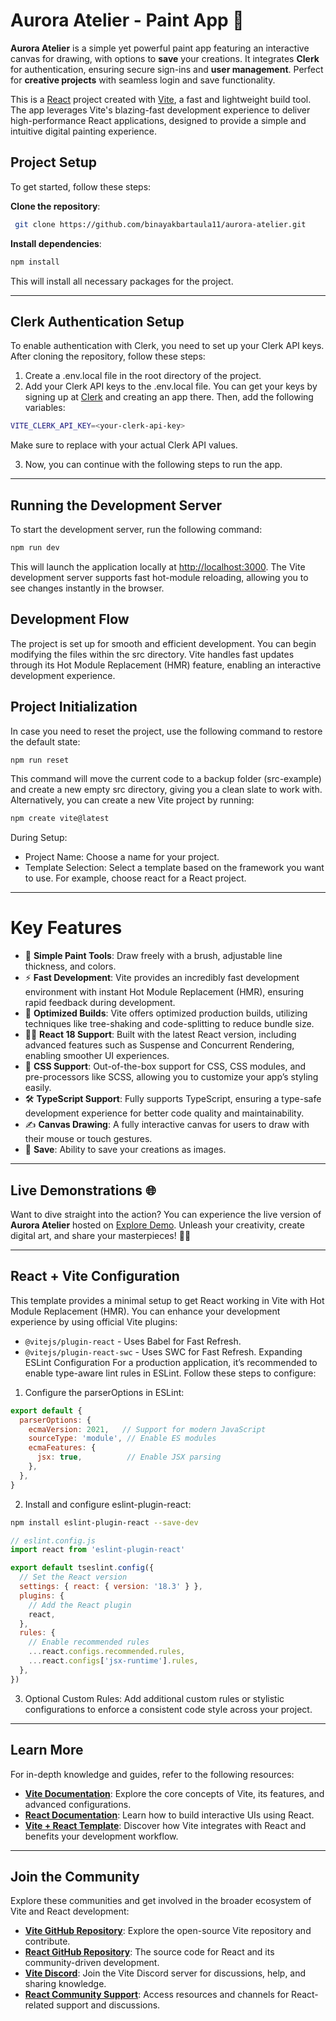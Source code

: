 # Aurora Atelier - Paint App 🎨
**Aurora Atelier** is a simple yet powerful paint app featuring an interactive canvas for drawing, with options to **save** your creations. It integrates **Clerk** for authentication, ensuring secure sign-ins and **user management**. Perfect for **creative projects** with seamless login and save functionality.

This is a [React](https://reactjs.org/) project created with [Vite](https://vitejs.dev/), a fast and lightweight build tool. The app leverages Vite's blazing-fast development experience to deliver high-performance React applications, designed to provide a simple and intuitive digital painting experience.

## Project Setup

To get started, follow these steps:

**Clone the repository**:
```bash
 git clone https://github.com/binayakbartaula11/aurora-atelier.git
```

**Install dependencies**:
```bash
npm install
```
This will install all necessary packages for the project.

---

## Clerk Authentication Setup

To enable authentication with Clerk, you need to set up your Clerk API keys. After cloning the repository, follow these steps:

1. Create a .env.local file in the root directory of the project.
2. Add your Clerk API keys to the .env.local file. You can get your keys by signing up at [Clerk](https://clerk.com/) and creating an app there. Then, add the following variables:
```bash
VITE_CLERK_API_KEY=<your-clerk-api-key>
```
Make sure to replace <your-clerk-api-key> with your actual Clerk API values.

3. Now, you can continue with the following steps to run the app.

---

## Running the Development Server

To start the development server, run the following command:
```bash
npm run dev
```
This will launch the application locally at [http://localhost:3000](http://localhost:3000/). The Vite development server supports fast hot-module reloading, allowing you to see changes instantly in the browser.

## Development Flow

The project is set up for smooth and efficient development. You can begin modifying the files within the src directory. Vite handles fast updates through its Hot Module Replacement (HMR) feature, enabling an interactive development experience.

## Project Initialization

In case you need to reset the project, use the following command to restore the default state:
```bash
npm run reset
```
This command will move the current code to a backup folder (src-example) and create a new empty src directory, giving you a clean slate to work with. Alternatively, you can create a new Vite project by running:
```bash
npm create vite@latest
```
During Setup:
- Project Name: Choose a name for your project.
- Template Selection: Select a template based on the framework you want to use. For example, choose react for a React project.

---

# Key Features

- 🎨 **Simple Paint Tools**: Draw freely with a brush, adjustable line thickness, and colors.
- ⚡ **Fast Development**: Vite provides an incredibly fast development environment with instant Hot Module Replacement (HMR), ensuring rapid feedback during development.
- 🚀 **Optimized Builds**: Vite offers optimized production builds, utilizing techniques like tree-shaking and code-splitting to reduce bundle size.
- 🧑‍💻 **React 18 Support**: Built with the latest React version, including advanced features such as Suspense and Concurrent Rendering, enabling smoother UI experiences.
- 🎨 **CSS Support**: Out-of-the-box support for CSS, CSS modules, and pre-processors like SCSS, allowing you to customize your app’s styling easily.
- 🛠️ **TypeScript Support**: Fully supports TypeScript, ensuring a type-safe development experience for better code quality and maintainability.
- ✍️ **Canvas Drawing**: A fully interactive canvas for users to draw with their mouse or touch gestures.
- 💾 **Save**: Ability to save your creations as images.

---

## Live Demonstrations 🌐

Want to dive straight into the action? You can experience the live version of **Aurora Atelier** hosted on [Explore Demo](https://paintwithaurora.vercel.app). Unleash your creativity, create digital art, and share your masterpieces! 🎨✨

---

## React + Vite Configuration

This template provides a minimal setup to get React working in Vite with Hot Module Replacement (HMR). You can enhance your development experience by using official Vite plugins:

- `@vitejs/plugin-react` - Uses Babel for Fast Refresh.
- `@vitejs/plugin-react-swc` - Uses SWC for Fast Refresh.
Expanding ESLint Configuration For a production application, it’s recommended to enable type-aware lint rules in ESLint. Follow these steps to configure:

1. Configure the parserOptions in ESLint:
```javascript
export default {
  parserOptions: {
    ecmaVersion: 2021,   // Support for modern JavaScript
    sourceType: 'module', // Enable ES modules
    ecmaFeatures: {
      jsx: true,          // Enable JSX parsing
    },
  },
}
```
2. Install and configure eslint-plugin-react:
```bash
npm install eslint-plugin-react --save-dev
```
```javascript
// eslint.config.js
import react from 'eslint-plugin-react'

export default tseslint.config({
  // Set the React version
  settings: { react: { version: '18.3' } },
  plugins: {
    // Add the React plugin
    react,
  },
  rules: {
    // Enable recommended rules
    ...react.configs.recommended.rules,
    ...react.configs['jsx-runtime'].rules,
  },
})
```
3. Optional Custom Rules: Add additional custom rules or stylistic configurations to enforce a consistent code style across your project.

---

##  Learn More

For in-depth knowledge and guides, refer to the following resources:
- **[Vite Documentation](https://vite.dev/)**: Explore the core concepts of Vite, its features, and advanced configurations.
- **[React Documentation](https://legacy.reactjs.org/docs/getting-started.html)**: Learn how to build interactive UIs using React.
- **[Vite + React Template](https://github.com/vitejs/vite/tree/main/packages/create-vite/template-react)**: Discover how Vite integrates with React and benefits your development workflow.

---

## Join the Community

Explore these communities and get involved in the broader ecosystem of Vite and React development:
- **[Vite GitHub Repository](https://github.com/vitejs/vite)**: Explore the open-source Vite repository and contribute.
- **[React GitHub Repository](https://github.com/facebook/react)**: The source code for React and its community-driven development.
- **[Vite Discord](https://discord.com/invite/vitejs)**:  Join the Vite Discord server for discussions, help, and sharing knowledge.
- **[React Community Support](https://reactjs.org/community/support.html)**: Access resources and channels for React-related support and discussions.

